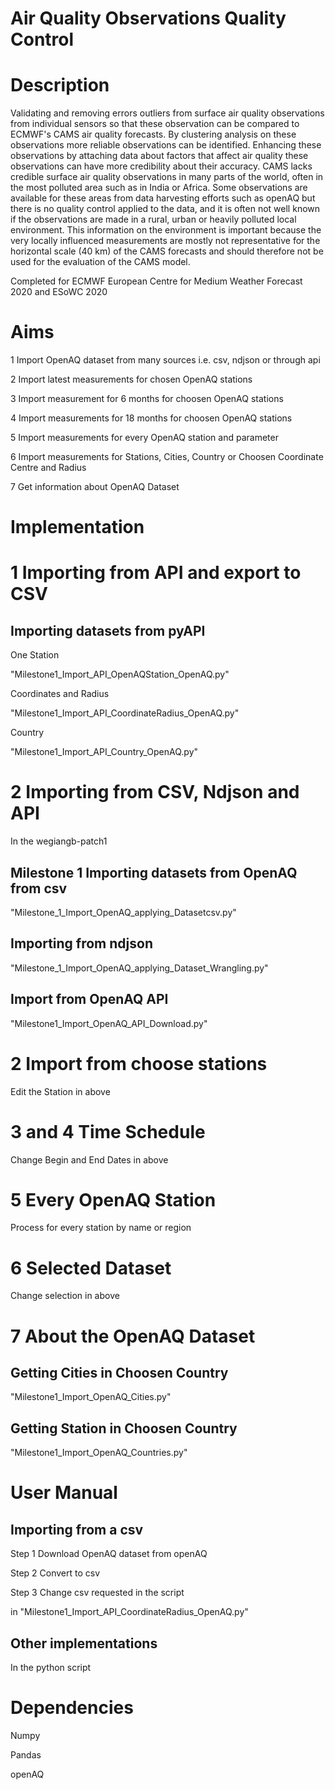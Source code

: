   
# Air Quality Observations Quality Control  

# Description

Validating and removing errors outliers from surface air quality observations from individual sensors so that these observation can be compared to ECMWF's CAMS air quality forecasts. By clustering analysis on these observations more reliable observations can be identified. Enhancing these observations by attaching data about factors that affect air quality these observations can have more credibility about their accuracy. CAMS lacks credible surface air quality observations in many parts of the world, often in the most polluted area such as in India or Africa. Some observations are available for these areas from data harvesting efforts such as openAQ but there is no quality control applied to the data, and it is often not well known if the observations are made in a rural, urban or heavily polluted local environment. This information on the environment is important because the very locally influenced measurements are mostly not representative for the horizontal scale (40 km) of the CAMS forecasts and should therefore not be used for the evaluation of the CAMS model.

Completed for ECMWF European Centre for Medium Weather Forecast 2020 
and ESoWC 2020

# Aims 

1 Import OpenAQ dataset from many sources i.e. csv, ndjson or through api 

2 Import latest measurements for chosen OpenAQ stations 

3 Import measurement for 6 months for choosen OpenAQ stations  

4 Import measurements for 18 months for choosen OpenAQ stations

5 Import measurements for every OpenAQ station and parameter

6 Import measurements for Stations, Cities, Country or Choosen Coordinate Centre and Radius

7 Get information about OpenAQ Dataset

# Implementation 

# 1 Importing from API and export to CSV 

## Importing datasets from pyAPI  

One Station

"Milestone1_Import_API_OpenAQStation_OpenAQ.py"

Coordinates and Radius 

"Milestone1_Import_API_CoordinateRadius_OpenAQ.py"

Country 

"Milestone1_Import_API_Country_OpenAQ.py"

# 2 Importing from CSV, Ndjson and API 

In the wegiangb-patch1

## Milestone 1 Importing datasets from OpenAQ from csv 

"Milestone_1_Import_OpenAQ_applying_Datasetcsv.py"

## Importing from ndjson 

"Milestone_1_Import_OpenAQ_applying_Dataset_Wrangling.py"

## Import from OpenAQ API

"Milestone1_Import_OpenAQ_API_Download.py"

# 2 Import from choose stations 

Edit the Station in above

# 3 and 4 Time Schedule 

Change Begin and End Dates in above

# 5 Every OpenAQ Station 

Process for every station by name or region

# 6 Selected Dataset 

Change selection in above 

# 7 About the OpenAQ Dataset

## Getting Cities in Choosen Country

"Milestone1_Import_OpenAQ_Cities.py"

## Getting Station in Choosen Country 

"Milestone1_Import_OpenAQ_Countries.py"


# User Manual

## Importing from a csv 

Step 1 Download OpenAQ dataset from openAQ

Step 2 Convert to csv 

Step 3 Change csv requested in the script

in "Milestone1_Import_API_CoordinateRadius_OpenAQ.py"

## Other implementations

In the python script


# Dependencies

Numpy 

Pandas 

openAQ

